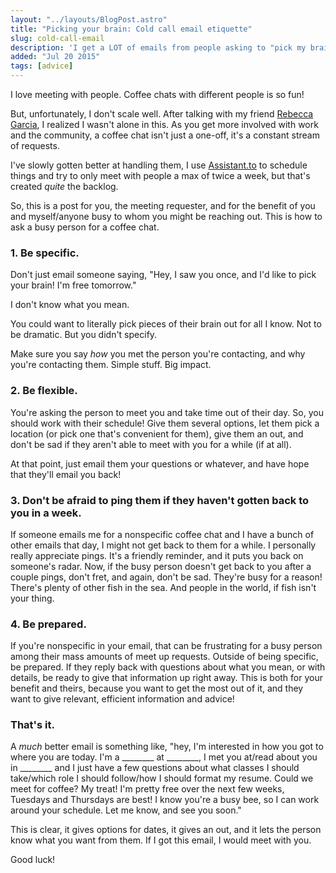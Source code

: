 ```yaml
---
layout: "../layouts/BlogPost.astro"
title: "Picking your brain: Cold call email etiquette"
slug: cold-call-email
description: 'I get a LOT of emails from people asking to "pick my brain." Here is how I wish people would approach this.'
added: "Jul 20 2015"
tags: [advice]
---
```


I love meeting with people.  Coffee chats with different people is so fun!

But, unfortunately, I don't scale well.  After talking with my friend
[Rebecca Garcia](http://www.geekgirlweb.com/), I realized I wasn't alone in
this.  As you get more involved with work and the community, a coffee chat isn't
just a one-off, it's a constant stream of requests.

I've slowly gotten better at handling them, I use [Assistant.to](http://www.assistant.to/)
to schedule things and try to only meet with people a max of twice a week, but
that's created *quite* the backlog.

So, this is a post for you, the meeting requester, and for the benefit of you
and myself/anyone busy to whom you might be reaching out.  This is how to ask a
busy person for a coffee chat.

### 1. Be specific.

Don't just email someone saying, "Hey, I saw you once, and I'd like to pick your
brain! I'm free tomorrow."

I don't know what you mean.

You could want to literally pick pieces of their brain out for all I know.  Not
to be dramatic.  But you didn't specify.

Make sure you say *how* you met the person you're contacting, and why you're
contacting them.  Simple stuff.  Big impact.

### 2. Be flexible.

You're asking the person to meet you and take time out of their day.  So, you
should work with their schedule!  Give them several options, let them pick a
location (or pick one that's convenient for them), give them an out, and don't
be sad if they aren't able to meet with you for a while (if at all).

At that point, just email them your questions or whatever, and have hope that
they'll email you back!

### 3. Don't be afraid to ping them if they haven't gotten back to you in a week.

If someone emails me for a nonspecific coffee chat and I have a bunch of other
emails that day, I might not get back to them for a while.  I personally really
appreciate pings.  It's a friendly reminder, and it puts you back on someone's
radar.  Now, if the busy person doesn't get back to you after a couple pings,
don't fret, and again, don't be sad.  They're busy for a reason!  There's plenty
of other fish in the sea.  And people in the world, if fish isn't your thing.

### 4. Be prepared.

If you're nonspecific in your email, that can be frustrating for a busy person
among their mass amounts of meet up requests.  Outside of being specific, be
prepared.  If they reply back with questions about what you mean, or with
details, be ready to give that information up right away.  This is both for your
benefit and theirs, because you want to get the most out of it, and they want to
give relevant, efficient information and advice!

### That's it.

A *much* better email is something like, "hey, I'm interested in how you got to
where you are today. I'm a ________ at ________, I met you at/read about you in
________ and I just have a few questions about what classes I should take/which
role I should follow/how I should format my resume.  Could we meet for coffee?
My treat!  I'm pretty free over the next few weeks, Tuesdays and Thursdays are
best!  I know you're a busy bee, so I can work around your schedule.
Let me know, and see you soon."

This is clear, it gives options for dates, it gives an out, and it lets the
person know what you want from them.  If I got this email, I would meet with you.

Good luck!
